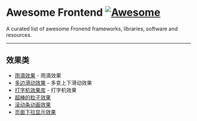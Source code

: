 # Awesome Frontend [![Awesome](https://cdn.rawgit.com/sindresorhus/awesome/d7305f38d29fed78fa85652e3a63e154dd8e8829/media/badge.svg)](https://github.com/sindresorhus/awesome)
A curated list of awesome Fronend frameworks, libraries, software and resources.

---

## 效果类

* [雨滴效果](https://github.com/codrops/RainEffect) - 雨滴效果
* [多边滑动效果](https://github.com/alvarotrigo/multiscroll.js) - 多变上下滑动效果
* [打字机效果库](https://github.com/mattboldt/typed.js) - 打字机效果
* [超棒的粒子效果](https://github.com/VincentGarreau/particles.js)
* [滚动条动画效果](https://github.com/janpaepke/ScrollMagic)
* [页面下拉显示效果](https://github.com/rnosov/react-reveal)
